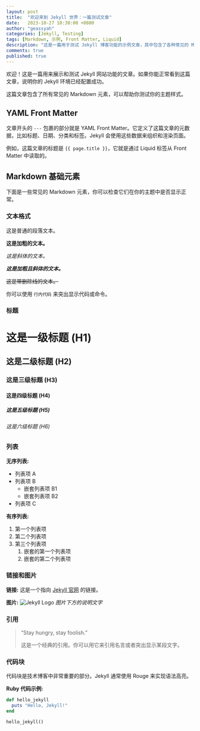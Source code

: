 ```yaml
---
layout: post
title:  "欢迎来到 Jekyll 世界：一篇测试文章"
date:   2023-10-27 10:30:00 +0800
author: "geassyah"
categories: [Jekyll, Testing]
tags: [Markdown, 示例, Front Matter, Liquid]
description: "这是一篇用于测试 Jekyll 博客功能的示例文章，其中包含了各种常见的 Markdown 元素和 Jekyll 特有的 Liquid 标签。"
comments: true
published: true
---
```


欢迎！这是一篇用来展示和测试 Jekyll 网站功能的文章。如果你能正常看到这篇文章，说明你的 Jekyll 环境已经配置成功。

这篇文章包含了所有常见的 Markdown 元素，可以帮助你测试你的主题样式。

## YAML Front Matter

文章开头的 `---` 包裹的部分就是 YAML Front Matter。它定义了这篇文章的元数据，比如标题、日期、分类和标签。Jekyll 会使用这些数据来组织和渲染页面。

例如，这篇文章的标题是 `{{ page.title }}`，它就是通过 Liquid 标签从 Front Matter 中读取的。

## Markdown 基础元素

下面是一些常见的 Markdown 元素，你可以检查它们在你的主题中是否显示正常。

### 文本格式

这是普通的段落文本。

**这是加粗的文本。**

*这是斜体的文本。*

***这是加粗且斜体的文本。***

~~这是带删除线的文本。~~

你可以使用 `行内代码` 来突出显示代码或命令。

### 标题

# 这是一级标题 (H1)
## 这是二级标题 (H2)
### 这是三级标题 (H3)
#### 这是四级标题 (H4)
##### 这是五级标题 (H5)
###### 这是六级标题 (H6)

### 列表

**无序列表:**
- 列表项 A
- 列表项 B
  - 嵌套列表项 B1
  - 嵌套列表项 B2
- 列表项 C

**有序列表:**
1. 第一个列表项
2. 第二个列表项
3. 第三个列表项
   1. 嵌套的第一个列表项
   2. 嵌套的第二个列表项

### 链接和图片

**链接:**
这是一个指向 [Jekyll 官网](https://jekyllrb.com/) 的链接。

**图片:**
![Jekyll Logo](https://jekyllrb.com/img/logo-2x.png "Jekyll Logo")
*图片下方的说明文字*

### 引用

> “Stay hungry, stay foolish.”
>
> 这是一个经典的引用。你可以用它来引用名言或者突出显示某段文字。

### 代码块

代码块是技术博客中非常重要的部分。Jekyll 通常使用 Rouge 来实现语法高亮。

**Ruby 代码示例:**
```ruby
def hello_jekyll
  puts "Hello, Jekyll!"
end

hello_jekyll()
```